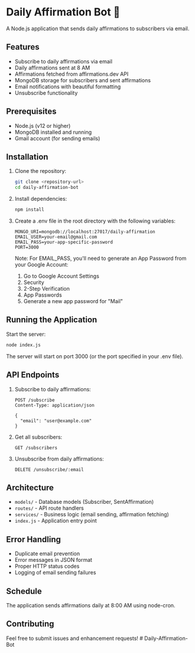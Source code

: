 # Daily Affirmation Bot 🌸

A Node.js application that sends daily affirmations to subscribers via email.

## Features

- Subscribe to daily affirmations via email
- Daily affirmations sent at 8 AM
- Affirmations fetched from affirmations.dev API
- MongoDB storage for subscribers and sent affirmations
- Email notifications with beautiful formatting
- Unsubscribe functionality

## Prerequisites

- Node.js (v12 or higher)
- MongoDB installed and running
- Gmail account (for sending emails)

## Installation

1. Clone the repository:
   ```bash
   git clone <repository-url>
   cd daily-affirmation-bot
   ```

2. Install dependencies:
   ```bash
   npm install
   ```

3. Create a .env file in the root directory with the following variables:
   ```
   MONGO_URI=mongodb://localhost:27017/daily-affirmation
   EMAIL_USER=your-email@gmail.com
   EMAIL_PASS=your-app-specific-password
   PORT=3000
   ```

   Note: For EMAIL_PASS, you'll need to generate an App Password from your Google Account:
   1. Go to Google Account Settings
   2. Security
   3. 2-Step Verification
   4. App Passwords
   5. Generate a new app password for "Mail"

## Running the Application

Start the server:
```bash
node index.js
```

The server will start on port 3000 (or the port specified in your .env file).

## API Endpoints

1. Subscribe to daily affirmations:
   ```
   POST /subscribe
   Content-Type: application/json
   
   {
     "email": "user@example.com"
   }
   ```

2. Get all subscribers:
   ```
   GET /subscribers
   ```

3. Unsubscribe from daily affirmations:
   ```
   DELETE /unsubscribe/:email
   ```

## Architecture

- `models/` - Database models (Subscriber, SentAffirmation)
- `routes/` - API route handlers
- `services/` - Business logic (email sending, affirmation fetching)
- `index.js` - Application entry point

## Error Handling

- Duplicate email prevention
- Error messages in JSON format
- Proper HTTP status codes
- Logging of email sending failures

## Schedule

The application sends affirmations daily at 8:00 AM using node-cron.

## Contributing

Feel free to submit issues and enhancement requests!
#   D a i l y - A f f i r m a t i o n - B o t 
 
 